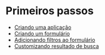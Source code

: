 # Primeiros passos

* [Criando uma aplicação](master-data-applications/first-steps/step-1.md)
* [Criando um formulário](master-data-applications/first-steps/step-2.md)
* [Adicionando filtros ao formulário](master-data-applications/first-steps/step-3.md)
* [Customizando resultado de busca](master-data-applications/first-steps/step-4.md)
